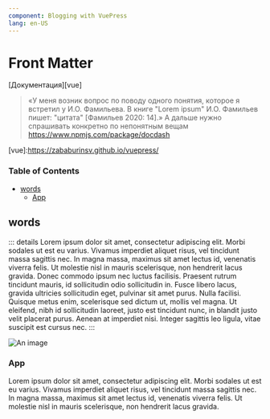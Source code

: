 ```yaml
---
component: Blogging with VuePress
lang: en-US
---
```


# Front Matter

[Документация][vue]
> «У меня возник вопрос по поводу одного понятия, которое я встретил у И.О. Фамильева. В книге "Lorem ipsum" И.О. Фамильев пишет: "цитата" [Фамильев 2020: 14].»
> А дальше нужно спрашивать конкретно по непонятным вещам
https://www.npmjs.com/package/docdash

[vue]:https://zababurinsv.github.io/vuepress/<!-- Generated by documentation.js. Update this documentation by updating the source code. -->

### Table of Contents

-   [words][1]
    -   [App][2]

## words

<demo-component />

::: details
 Lorem ipsum dolor sit amet, consectetur adipiscing elit. Morbi sodales ut est eu varius. Vivamus imperdiet aliquet risus, vel tincidunt massa sagittis nec. In magna massa, maximus sit amet lectus id, venenatis viverra felis. Ut molestie nisl in mauris scelerisque, non hendrerit lacus gravida. Donec commodo ipsum nec luctus facilisis. Praesent rutrum tincidunt mauris, id sollicitudin odio sollicitudin in. Fusce libero lacus, gravida ultricies sollicitudin eget, pulvinar sit amet purus. Nulla facilisi. Quisque metus enim, scelerisque sed dictum ut, mollis vel magna. Ut eleifend, nibh id sollicitudin laoreet, justo est tincidunt nunc, in blandit justo velit placerat purus. Aenean at imperdiet nisi. Integer sagittis leo ligula, vitae suscipit est cursus nec.
:::

![An image][3]

### App

Lorem ipsum dolor sit amet, consectetur adipiscing elit. Morbi sodales ut est eu varius. Vivamus imperdiet aliquet risus, vel tincidunt massa sagittis nec. In magna massa, maximus sit amet lectus id, venenatis viverra felis. Ut molestie nisl in mauris scelerisque, non hendrerit lacus gravida.

[1]: #words

[2]: #app

[3]: /images/monopoly/board/default/images/baltic-avenue.png
